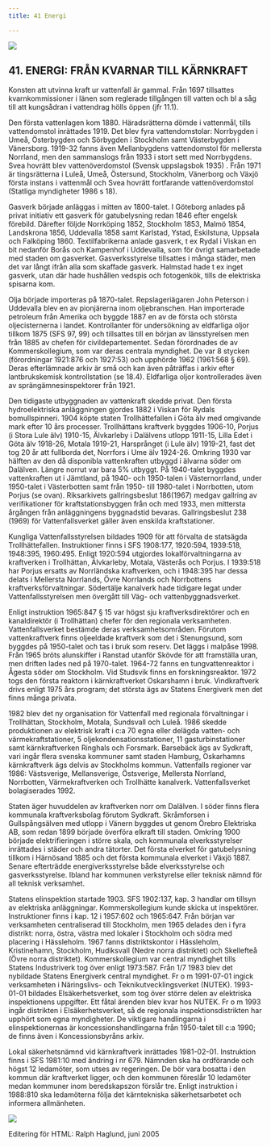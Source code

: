 ```yaml
---
title: 41 Energi

---
```


[![](arrow9.jpg)](Index.htm)

## 41\. ENERGI: FRÅN KVARNAR TILL KÄRNKRAFT

Konsten att utvinna kraft ur vattenfall är gammal. Från 1697 tillsattes kvarnkommissioner i länen som reglerade tillgången till vatten och bl a såg till att kungsådran i vattendrag hölls öppen (jfr 11.1).

Den första vattenlagen kom 1880. Häradsrätterna dömde i vattenmål, tills vattendomstol inrättades 1919. Det blev fyra vattendomstolar: Norrbygden i Umeå, Österbygden och Sörbygden i Stockholm samt Västerbygden i Vänersborg. 1919-32 fanns även Mellanbygdens vattendomstol för mellersta Norrland, men den sammanslogs från 1933 i stort sett med Norrbygdens. Svea hovrätt blev vattenöverdomstol (Svensk uppslagsbok 1935) . Från 1971 är tingsrätterna i Luleå, Umeå, Östersund, Stockholm, Vänerborg och Växjö första instans i vattenmål och Svea hovrätt fortfarande vattenöverdomstol (Statliga myndigheter 1986 s 18).

Gasverk började anläggas i mitten av 1800-talet. I Göteborg anlades på privat initiativ ett gasverk för gatubelysning redan 1846 efter engelsk förebild. Därefter följde Norrköping 1852, Stockholm 1853, Malmö 1854, Landskrona 1856, Uddevalla 1858 samt Karlstad, Ystad, Eskilstuna, Uppsala och Falköping 1860. Textilfabrikerna anlade gasverk, t ex Rydal i Viskan en bit nedanför Borås och Kampenhof i Uddevalla, som för övrigt samarbetade med staden om gasverket. Gasverksstyrelse tillsattes i många städer, men det var långt ifrån alla som skaffade gasverk. Halmstad hade t ex inget gasverk, utan där hade hushållen vedspis och fotogenkök, tills de elektriska spisarna kom.

Olja började importeras på 1870-talet. Repslageriägaren John Peterson i Uddevalla blev en av pionjärerna inom oljebranschen. Han importerade petroleum från Amerika och byggde 1887 en av de första och största oljecisternerna i landet. Kontrollanter för undersökning av eldfarliga oljor tillkom 1875 (SFS 97, 99) och tillsattes till en början av länsstyrelsen men från 1885 av chefen för civildepartementet. Sedan förordnades de av Kommerskollegium, som var deras centrala myndighet. De var 8 stycken (förordningar 1921:876 och 1927:53) och upphörde 1962 (1961:568 § 69). Deras efterlämnade arkiv är små och kan även påträffas i arkiv efter lantbrukskemisk kontrollstation (se 18.4). Eldfarliga oljor kontrollerades även av sprängämnesinspektorer från 1921.

Den tidigaste utbyggnaden av vattenkraft skedde privat. Den första hydroelektriska anläggningen gjordes 1882 i Viskan för Rydals bomullspinneri. 1904 köpte staten Trollhättefallen i Göta älv med omgivande mark efter 10 års processer. Trollhättans kraftverk byggdes 1906-10, Porjus (i Stora Lule älv) 1910-15, Älvkarleby i Dalälvens utlopp 1911-15, Lilla Edet i Göta älv 1918-26, Motala 1919-21, Harsprånget (i Lule älv) 1919-21, fast det tog 20 år att fullborda det, Norrfors i Ume älv 1924-26. Omkring 1930 var hälften av den då disponibla vattenkraften utbyggd i älvarna söder om Dalälven. Längre norrut var bara 5% utbyggt. På 1940-talet byggdes vattenkraften ut i Jämtland, på 1940- och 1950-talen i Västernorrland, under 1950-talet i Västerbotten samt från 1950- till 1980-talet i Norrbotten, utom Porjus (se ovan). Riksarkivets gallringsbeslut 186(1967) medgav gallring av verifikationer för kraftstationsbyggen från och med 1933, men mittersta årgången från anläggningens byggnadstid bevaras. Gallringsbeslut 238 (1969) för Vattenfallsverket gäller även enskilda kraftstationer.

Kungliga Vattenfallsstyrelsen bildades 1909 för att förvalta de statsägda Trollhättefallen. Instruktioner finns i SFS 1908:177, 1920:594, 1939:518, 1948:395, 1960:495. Enligt 1920:594 utgjordes lokalförvaltningarna av kraftverken i Trollhättan, Älvkarleby, Motala, Västerås och Porjus. I 1939:518 har Porjus ersatts av Norrländska kraftverken, och i 1948:395 har dessa delats i Mellersta Norrlands, Övre Norrlands och Norrbottens kraftverksförvaltningar. Södertälje kanalverk hade tidigare legat under Vattenfallsstyrelsen men övergått till Väg- och vattenbyggnadsverket.

Enligt instruktion 1965:847 § 15 var högst sju kraftverksdirektörer och en kanaldirektör (i Trollhättan) chefer för den regionala verksamheten. Vattenfallsverket bestämde deras verksamhetsområden. Förutom vattenkraftverk finns oljeeldade kraftverk som det i Stenungsund, som byggdes på 1950-talet och tas i bruk som reserv. Det läggs i malpåse 1998. Från 1965 bröts alunskiffer i Ranstad utanför Skövde för att framställa uran, men driften lades ned på 1970-talet. 1964-72 fanns en tungvattenreaktor i Ågesta söder om Stockholm. Vid Studsvik finns en forskningsreaktor. 1972 togs den första reaktorn i kärnkraftverket Oskarshamn i bruk. Vindkraftverk drivs enligt 1975 års program; det största ägs av Statens Energiverk men det finns många privata. 

1982 blev det ny organisation för Vattenfall med regionala förvaltningar i Trollhättan, Stockholm, Motala, Sundsvall och Luleå. 1986 skedde produktionen av elektrisk kraft i c:a 70 egna eller delägda vatten- och värmekraftstationer, 5 oljekondensationsstationer, 11 gasturbinstationer samt kärnkraftverken Ringhals och Forsmark. Barsebäck ägs av Sydkraft, vari ingår flera svenska kommuner samt staden Hamburg, Oskarhamns kärnkraftverk ägs delvis av Stockholms kommun. Vattenfalls regioner var 1986: Västsverige, Mellansverige, Östsverige, Mellersta Norrland, Norrbotten, Värmekraftverken och Trollhätte kanalverk. Vattenfallsverket bolagiserades 1992.

Staten äger huvuddelen av kraftverken norr om Dalälven. I söder finns flera kommunala kraftverksbolag förutom Sydkraft. Skråmforsen i Gullspångsälven med utlopp i Vänern byggdes ut genom Örebro Elektriska AB, som redan 1899 började överföra elkraft till staden. Omkring 1900 började elektrifieringen i större skala, och kommunala elverksstyrelser inrättades i städer och andra tätorter. Det första elverket för gatubelysning tillkom i Härnösand 1885 och det första kommunala elverket i Växjö 1887. Senare efterträdde energiverksstyrelse både elverksstyrelse och gasverksstyrelse. Ibland har kommunen verkstyrelse eller teknisk nämnd för all teknisk verksamhet. 

Statens elinspektion startade 1903. SFS 1902:137, kap. 3 handlar om tillsyn av elektriska anläggningar. Kommerskollegium kunde skicka ut inspektörer. Instruktioner finns i kap. 12 i 1957:602 och 1965:647. Från början var verksamheten centraliserad till Stockholm, men 1965 delades den i fyra distrikt: norra, östra, västra med lokaler i Stockholm och södra med placering i Hässleholm. 1967 fanns distriktskontor i Hässleholm, Kristinehamn, Stockholm, Hudiksvall (Nedre norra distriktet) och Skellefteå (Övre norra distriktet). Kommerskollegium var central myndighet tills Statens Industriverk tog över enligt 1973:587. Från 1/7 1983 blev det nybildade Statens Energiverk central myndighet. Fr o m 1991-07-01 ingick verksamheten i Näringslivs- och Teknikutvecklingsverket (NUTEK). 1993-01-01 bildades Elsäkerhetsverket, som tog över större delen av elektriska inspektionens uppgifter. Ett fåtal ärenden blev kvar hos NUTEK. Fr o m 1993 ingår distrikten i Elsäkerhetsverket, så de regionala inspektionsdistrikten har upphört som egna myndigheter. De viktigare handlingarna i elinspektionernas är koncessionshandlingarna från 1950-talet till c:a 1990; de finns även i Koncessionsbyråns arkiv.

Lokal säkerhetsnämnd vid kärnkraftverk inrättades 1981-02-01. Instruktion finns i SFS 1981:10 med ändring i nr 679. Nämnden ska ha ordförande och högst 12 ledamöter, som utses av regeringen. De bör vara bosatta i den kommun där kraftverket ligger, och den kommunen föreslår 10 ledamöter medan kommuner inom beredskapszon förslår tre. Enligt instruktion i 1988:810 ska ledamöterna följa det kärntekniska säkerhetsarbetet och informera allmänheten. 

[![](arrow9.jpg)](Index.htm)

Editering för HTML: Ralph Haglund, juni 2005
